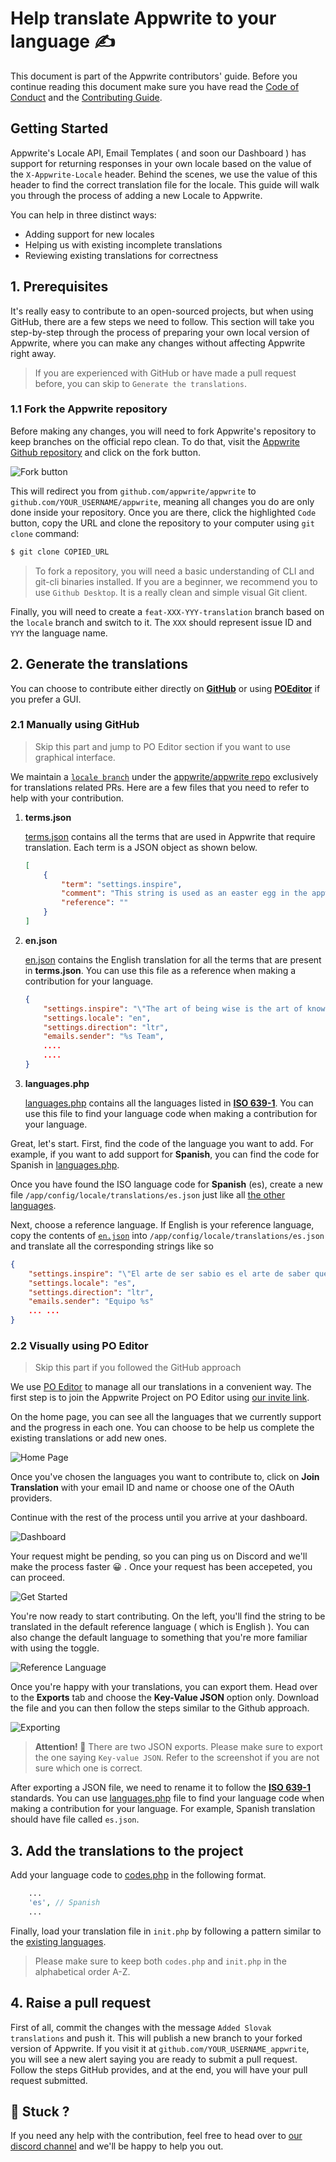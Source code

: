 # Help translate Appwrite to your language ✍️

This document is part of the Appwrite contributors' guide. Before you continue reading this document make sure you have read the [Code of Conduct](https://github.com/appwrite/appwrite/blob/master/CODE_OF_CONDUCT.md) and the [Contributing Guide](https://github.com/appwrite/appwrite/blob/master/CONTRIBUTING.md).

## Getting Started

Appwrite's Locale API, Email Templates ( and soon our Dashboard ) has support for returning responses in your own locale based on the value of the `X-Appwrite-Locale` header. Behind the scenes, we use the value of this header to find the correct translation file for the locale. This guide will walk you through the process of adding a new Locale to Appwrite. 

You can help in three distinct ways:
* Adding support for new locales
* Helping us with existing incomplete translations
* Reviewing existing translations for correctness


## 1. Prerequisites

It's really easy to contribute to an open-sourced projects, but when using GitHub, there are a few steps we need to follow. This section will take you step-by-step through the process of preparing your own local version of Appwrite, where you can make any changes without affecting Appwrite right away.

> If you are experienced with GitHub or have made a pull request before, you can skip to `Generate the translations`.

###  1.1 Fork the Appwrite repository

Before making any changes, you will need to fork Appwrite's repository to keep branches on the official repo clean. To do that, visit the [Appwrite Github repository](https://github.com/appwrite/appwrite) and click on the fork button.

![Fork button](images/fork.png)

This will redirect you from `github.com/appwrite/appwrite` to `github.com/YOUR_USERNAME/appwrite`, meaning all changes you do are only done inside your repository. Once you are there, click the highlighted `Code` button, copy the URL and clone the repository to your computer using `git clone` command:

```bash
$ git clone COPIED_URL
```

> To fork a repository, you will need a basic understanding of CLI and git-cli binaries installed. If you are a beginner, we recommend you to use `Github Desktop`. It is a really clean and simple visual Git client.

Finally, you will need to create a `feat-XXX-YYY-translation` branch based on the `locale` branch and switch to it. The `XXX` should represent issue ID and `YYY` the language name.


## 2. Generate the translations

You can choose to contribute either directly on [**GitHub**](#2.1-manually-using-github) or using [**POEditor**](#2.2-visually-using-po-editor) if you prefer a GUI.

### 2.1 Manually using GitHub

> Skip this part and jump to PO Editor section if you want to use graphical interface.

We maintain a [`locale branch`](https://github.com/appwrite/appwrite/tree/locale/) under the [appwrite/appwrite repo](https://github.com/appwrite/appwrite/) exclusively for translations related PRs. Here are a few files that you need to refer to help with your contribution.

1. **terms.json**

    [terms.json](https://github.com/appwrite/appwrite/blob/locale/app/config/locale/terms.json) contains all the terms that are used in Appwrite that require translation. Each term is a JSON object as shown below.

    ```json
    [
        {
            "term": "settings.inspire",
            "comment": "This string is used as an easter egg in the appwrite.io source code.",
            "reference": ""
        }
    ]
    ```

2. **en.json**

    [en.json]((https://github.com/appwrite/appwrite/blob/locale/app/config/locale/translations/en.json)) contains the English translation for all the terms that are present in **terms.json**. You can use this file as a reference when making a contribution for your language.

    ```json
    {
        "settings.inspire": "\"The art of being wise is the art of knowing what to overlook.\"",
        "settings.locale": "en",
        "settings.direction": "ltr",
        "emails.sender": "%s Team",
        ....
        ....
    }
    ```

3. **languages.php**

    [languages.php](https://github.com/appwrite/appwrite/blob/locale/app/config/locale/languages.php) contains all the languages listed in **[ISO 639-1](https://en.wikipedia.org/wiki/List_of_ISO_639-1_codes)**. You can use this file to find your language code when making a contribution for your language. 

Great, let's start. First, find the code of the language you want to add. For example, if you want to add support for **Spanish**, you can find the code for Spanish in [languages.php](https://github.com/appwrite/appwrite/blob/locale/app/config/locale/languages.php#L202).

Once you have found the ISO language code for **Spanish** (es), create a new file `/app/config/locale/translations/es.json` just like all [the other languages](https://github.com/appwrite/appwrite/tree/locale/app/config/locale/translations). 

Next, choose a reference language. If English is your reference language, copy the contents of [`en.json`](https://github.com/appwrite/appwrite/blob/locale/app/config/locale/translations/en.json) into `/app/config/locale/translations/es.json` and translate all the corresponding strings like so 

```json
{
    "settings.inspire": "\"El arte de ser sabio es el arte de saber qué pasar por alto\"",
    "settings.locale": "es",
    "settings.direction": "ltr",
    "emails.sender": "Equipo %s"
    ... ...
}
```

### 2.2 Visually using PO Editor

> Skip this part if you followed the GitHub approach

We use [PO Editor](https://poeditor.com/) to manage all our translations in a convenient way. The first step is to join the Appwrite Project on PO Editor using [our invite link](https://poeditor.com/join/project?hash=BNrWbRXyk6). 

On the home page, you can see all the languages that we currently support and the progress in each one. You can choose to be help us complete the existing translations or add new ones.

![Home Page](images/home-page.png)

Once you've chosen the languages you want to contribute to, click on **Join Translation** with your email ID and name or choose one of the OAuth providers.

Continue with the rest of the process until you arrive at your dashboard.

![Dashboard](images/dashboard.png)

Your request might be pending, so you can ping us on Discord and we'll make the process faster 😀 . Once your request has been accepeted, you can proceed.

![Get Started](images/guide.png)

You're now ready to start contributing. On the left, you'll find the string to be translated in the default reference language ( which is English ). You can also change the default language to something that you're more familiar with using the toggle. 

![Reference Language](images/reference-language.png)

Once you're happy with your translations, you can export them. Head over to the **Exports** tab and choose the **Key-Value JSON** option only. Download the file and you can then follow the steps similar to the Github approach.

![Exporting](images/export.png)

> **Attention! 🛑** There are two JSON exports. Please make sure to export the one saying `Key-value JSON`. Refer to the screenshot if you are not sure which one is correct.

After exporting a JSON file, we need to rename it to follow the **[ISO 639-1](https://en.wikipedia.org/wiki/List_of_ISO_639-1_codes)** standards. You can use [languages.php](https://github.com/appwrite/appwrite/blob/locale/app/config/locale/languages.php) file to find your language code when making a contribution for your language. For example, Spanish translation should have file called `es.json`.


## 3. Add the translations to the project

Add your language code to [codes.php](https://github.com/appwrite/appwrite/blob/locale/app/config/locale/codes.php#L14) in the following format.
```php
    ...
    'es', // Spanish
    ...
```

Finally, load your translation file in `init.php` by following a pattern similar to the [existing languages](https://github.com/appwrite/appwrite/blob/locale/app/init.php#L270).

>  Please make sure to keep both `codes.php` and `init.php` in the alphabetical order A-Z.

## 4. Raise a pull request

First of all, commit the changes with the message `Added Slovak translations` and push it. This will publish a new branch to your forked version of Appwrite. If you visit it at `github.com/YOUR_USERNAME_appwrite`, you will see a new alert saying you are ready to submit a pull request. Follow the steps GitHub provides, and at the end, you will have your pull request submitted.

## 🤕 Stuck ?
If you need any help with the contribution, feel free to head over to [our discord channel](https://appwrite.io/discord) and we'll be happy to help you out.
